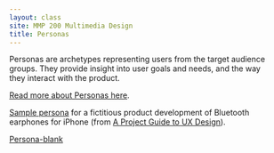 ```yaml
---
layout: class
site: MMP 200 Multimedia Design
title: Personas
---
```


Personas are archetypes representing users from the target audience groups. They provide insight into user goals and needs, and the way they interact with the product.

[Read more about Personas here](http://www.smashingmagazine.com/2014/08/a-closer-look-at-personas-part-1/).

[Sample persona](http://projectuxd.com/wp-content/uploads/2009/03/nicollepersonach7.doc) for a fictitious product development of Bluetooth earphones for iPhone (from [A Project Guide to UX Design](http://projectuxd.com/)).

[Persona-blank]()

